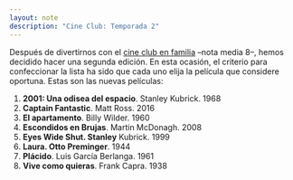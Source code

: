 ```yaml
---
layout: note
description: "Cine Club: Temporada 2"
---
```


Después de divertirnos con el [cine club en familia][1] –nota media 8–, hemos
decidido hacer una segunda edición. En esta ocasión, el criterio para
confeccionar la lista ha sido que cada uno elija la película que considere
oportuna. Estas son las nuevas películas:

01. **2001: Una odisea del espacio**. Stanley Kubrick. 1968
02. **Captain Fantastic**. Matt Ross. 2016
03. **El apartamento**. Billy Wilder. 1960
04. **Escondidos en Brujas**. Martin McDonagh. 2008
05. **Eyes Wide Shut. Stanley** Kubrick. 1999
06. **Laura. Otto Preminger**. 1944
07. **Plácido**. Luis García Berlanga. 1961
08. **Vive como quieras**. Frank Capra. 1938


[1]: /notes/43
